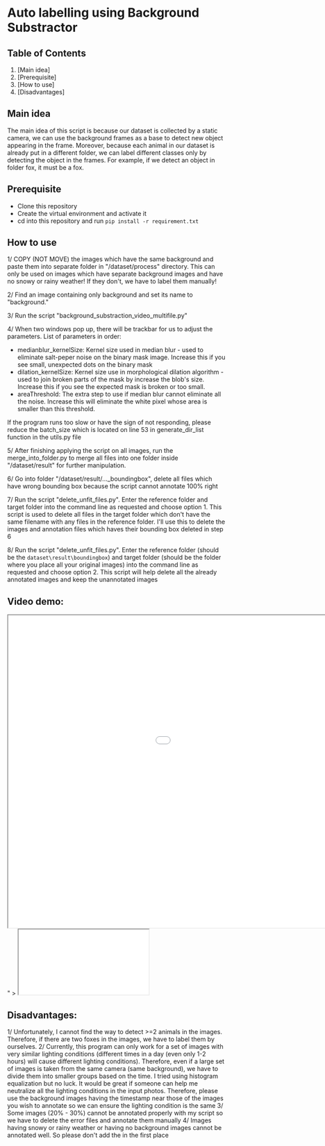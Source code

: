 # Auto labelling using Background Substractor

## Table of Contents
1. [Main idea]
2. [Prerequisite]
3. [How to use]
4. [Disadvantages]

## Main idea
The main idea of this script is because our dataset is collected by a static camera, we can use the background frames as a base to detect new object appearing in the frame. Moreover, because each animal in our dataset is already put in a different folder, we can label different classes only by detecting the object in the frames. For example, if we detect an object in folder fox, it must be a fox.

## Prerequisite
- Clone this repository
- Create the virtual environment and activate it
- cd into this repository and run `pip install -r requirement.txt`
## How to use
1/ COPY (NOT MOVE) the images which have the same background and paste them into separate folder in "/dataset/process" directory. This can only be used on images which have separate background images and have no snowy or rainy weather! If they don't, we have to label them manually!

2/ Find an image containing only background and set its name to "background.<extension>"

3/ Run the script "background_substraction_video_multifile.py"

4/ When two windows pop up, there will be trackbar for us to adjust the parameters. List of parameters in order:
- medianblur_kernelSize:
  Kernel size used in median blur - used to eliminate salt-peper noise on the binary mask image. Increase this if you see small, unexpected dots on the binary mask
- dilation_kernelSize:
  Kernel size use in morphological dilation algorithm - used to join broken parts of the mask by increase the blob's size. Increase this if you see the expected mask is broken or too small.
- areaThreshold:
  The extra step to use if median blur cannot eliminate all the noise. Increase this will eliminate the white pixel whose area is smaller than this threshold.
  
If the program runs too slow or have the sign of not responding, please reduce the batch_size which is located on line 53 in generate_dir_list function in the utils.py file

5/ After finishing applying the script on all images, run the merge_into_folder.py to merge all files into one folder inside "/dataset/result" for further manipulation.

6/ Go into folder "/dataset/result/..._boundingbox", delete all files which have wrong bounding box because the script cannot annotate 100% right

7/ Run the script "delete_unfit_files.py". Enter the reference folder and target folder into the command line as requested and choose option 1. This script is used to delete all files in the target folder which don't have the same filename with any files in the reference folder. I'll use this to delete the images and annotation files which haves their bounding box deleted in step 6

8/ Run the script "delete_unfit_files.py". Enter the reference folder (should be the `dataset\result\boundingbox`) and target folder (should be the folder where you place all your original images) into the command line as requested and choose option 2. This script will help delete all the already annotated images and keep the unannotated images

## Video demo:
  
<!DOCTYPE html>
<html>
<body>
  
  <iframe src="<iframe src="https://drive.google.com/file/d/16nRJH1tiV8aQ5crkMXnRbXkVg9JoApBY/preview" width="1280" height="720" allow="autoplay"></iframe>" ></iframe>
  
  <!--aloow full screen add tag -->
  
<iframe allowfullscreen="allowfullscreen" src="your_page_url/preview" ></iframe>

</body>
</html>


## Disadvantages:
1/ Unfortunately, I cannot find the way to detect >=2 animals in the images. Therefore, if there are two foxes in the images, we have to label them by ourselves.
2/ Currently, this program can only work for a set of images with very similar lighting conditions (different times in a day (even only 1-2 hours) will cause different lighting conditions). Therefore, even if a large set of images is taken from the same camera (same background), we have to divide them into smaller groups based on the time. I tried using histogram equalization but no luck. It would be great if someone can help me neutralize all the lighting conditions in the input photos. 
  Therefore, please use the background images having the timestamp near those of the images you wish to annotate so we can ensure the lighting condition is the same
3/ Some images (20% - 30%) cannot be annotated properly with my script so we have to delete the error files and annotate them manually
4/ Images having snowy or rainy weather or having no background images cannot be annotated well. So please don't add the in the first place

